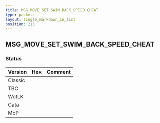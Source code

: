 ```yaml
---
title: MSG_MOVE_SET_SWIM_BACK_SPEED_CHEAT
type: packets
layout: single_markdown_in_list
position: 213
---
```


## MSG_MOVE_SET_SWIM_BACK_SPEED_CHEAT

### Status

Version | Hex | Comment
---------- | ---------- | ---------- 
Classic |  |  
TBC |  |  
WotLK |  |  
Cata |  |  
MoP |  |  